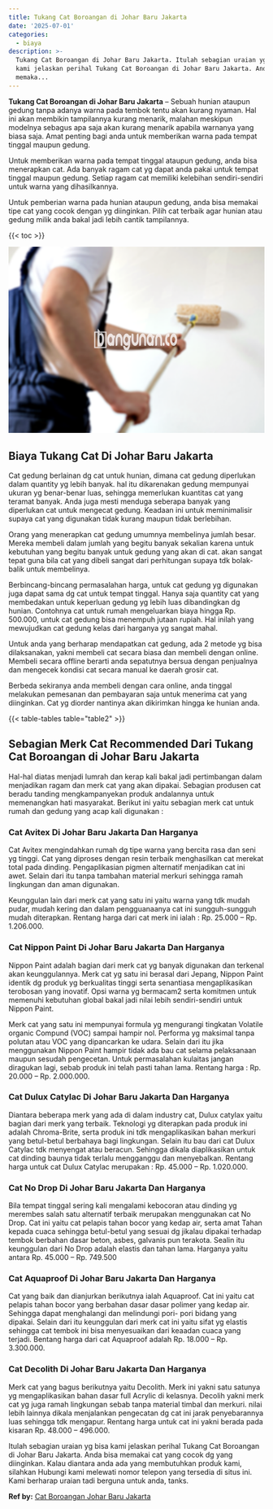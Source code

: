 ```yaml
---
title: Tukang Cat Boroangan di Johar Baru Jakarta
date: '2025-07-01'
categories:
  - biaya
description: >-
  Tukang Cat Boroangan di Johar Baru Jakarta. Itulah sebagian uraian yg bisa
  kami jelaskan perihal Tukang Cat Boroangan di Johar Baru Jakarta. Anda bisa
  memaka...
---
```


**Tukang Cat Boroangan di Johar Baru Jakarta** – Sebuah hunian ataupun gedung tanpa adanya warna pada tembok tentu akan kurang nyaman. Hal ini akan membikin tampilannya kurang menarik, malahan meskipun modelnya sebagus apa saja akan kurang menarik apabila warnanya yang biasa saja. Amat penting bagi anda untuk memberikan warna pada tempat tinggal maupun gedung.

Untuk memberikan warna pada tempat tinggal ataupun gedung, anda bisa menerapkan cat. Ada banyak ragam cat yg dapat anda pakai untuk tempat tinggal maupun gedung. Setiap ragam cat memiliki kelebihan sendiri-sendiri untuk warna yang dihasilkannya.

Untuk pemberian warna pada hunian ataupun gedung, anda bisa memakai tipe cat yang cocok dengan yg diinginkan. Pilih cat terbaik agar hunian atau gedung milik anda bakal jadi lebih cantik tampilannya.

{{< toc >}}

![Tukang Cat Boroangan di Johar Baru Jakarta](/images/jasa-cat-murah02.png)

## Biaya Tukang Cat Di Johar Baru Jakarta

Cat gedung berlainan dg cat untuk hunian, dimana cat gedung diperlukan dalam quantity yg lebih banyak. hal itu dikarenakan gedung mempunyai ukuran yg benar-benar luas, sehingga memerlukan kuantitas cat yang teramat banyak. Anda juga mesti menduga seberapa banyak yang diperlukan cat untuk mengecat gedung. Keadaan ini untuk meminimalisir supaya cat yang digunakan tidak kurang maupun tidak berlebihan.

Orang yang menerapkan cat gedung umumnya membelinya jumlah besar. Mereka membeli dalam jumlah yang begitu banyak sekalian karena untuk kebutuhan yang begitu banyak untuk gedung yang akan di cat. akan sangat tepat guna bila cat yang dibeli sangat dari perhitungan supaya tdk bolak-balik untuk membelinya.

Berbincang-bincang permasalahan harga, untuk cat gedung yg digunakan juga dapat sama dg cat untuk tempat tinggal. Hanya saja quantity cat yang membedakan untuk keperluan gedung yg lebih luas dibandingkan dg hunian. Contohnya cat untuk rumah mengeluarkan biaya hingga Rp. 500.000, untuk cat gedung bisa menempuh jutaan rupiah. Hal inilah yang mewujudkan cat gedung kelas dari harganya yg sangat mahal.

Untuk anda yang berharap mendapatkan cat gedung, ada 2 metode yg bisa dilaksanakan, yakni membeli cat secara biasa dan membeli dengan online. Membeli secara offline berarti anda sepatutnya bersua dengan penjualnya dan mengecek kondisi cat secara manual ke daerah grosir cat.

Berbeda sekiranya anda membeli dengan cara online, anda tinggal melakukan pemesanan dan pembayaran saja untuk menerima cat yang diinginkan. Cat yg diorder nantinya akan dikirimkan hingga ke hunian anda.

{{< table-tables table="table2" >}}

## Sebagian Merk Cat Recommended Dari Tukang Cat Boroangan di Johar Baru Jakarta

Hal-hal diatas menjadi lumrah dan kerap kali bakal jadi pertimbangan dalam menjadikan ragam dan merk cat yang akan dipakai. Sebagian produsen cat beradu tanding mengkampanyekan produk andalannya untuk memenangkan hati masyarakat. Berikut ini yaitu sebagian merk cat untuk rumah dan gedung yang acap kali digunakan :

### Cat Avitex Di Johar Baru Jakarta Dan Harganya

Cat Avitex mengindahkan rumah dg tipe warna yang bercita rasa dan seni yg tinggi. Cat yang diproses dengan resin terbaik menghasilkan cat merekat total pada dinding. Pengaplikasian pigmen alternatif menjadikan cat ini awet. Selain dari itu tanpa tambahan material merkuri sehingga ramah lingkungan dan aman digunakan.

Keunggulan lain dari merk cat yang satu ini yaitu warna yang tdk mudah pudar, mudah kering dan dalam pengguanaanya cat ini sungguh-sungguh mudah diterapkan. Rentang harga dari cat merk ini ialah : Rp. 25.000 – Rp. 1.206.000.

### Cat Nippon Paint Di Johar Baru Jakarta Dan Harganya

Nippon Paint adalah bagian dari merk cat yg banyak digunakan dan terkenal akan keunggulannya. Merk cat yg satu ini berasal dari Jepang, Nippon Paint identik dg produk yg berkualitas tinggi serta senantiasa mengaplikasikan terobosan yang inovatif. Opsi warna yg bermacam2 serta komitmen untuk memenuhi kebutuhan global bakal jadi nilai lebih sendiri-sendiri untuk Nippon Paint.

Merk cat yang satu ini mempunyai formula yg mengurangi tingkatan Volatile organic Compund (VOC) sampai hampir nol. Performa yg maksimal tanpa polutan atau VOC yang dipancarkan ke udara. Selain dari itu jika menggunakan Nippon Paint hampir tidak ada bau cat selama pelaksanaan maupun sesudah pengecetan. Untuk permasalahan kulaitas jangan diragukan lagi, sebab produk ini telah pasti tahan lama. Rentang harga : Rp. 20.000 – Rp. 2.000.000.

### Cat Dulux Catylac Di Johar Baru Jakarta Dan Harganya

Diantara beberapa merk yang ada di dalam industry cat, Dulux catylax yaitu bagian dari merk yang terbaik. Teknologi yg diterapkan pada produk ini adalah Chroma-Brite, serta produk ini tdk mengaplikasikan bahan merkuri yang betul-betul berbahaya bagi lingkungan. Selain itu bau dari cat Dulux Catylac tdk menyengat atau beracun. Sehingga dikala diaplikasikan untuk cat dinding baunya tidak terlalu mengganggu dan menyebalkan. Rentang harga untuk cat Dulux Catylac merupakan : Rp. 45.000 – Rp. 1.020.000.

### Cat No Drop Di Johar Baru Jakarta Dan Harganya

Bila tempat tinggal sering kali mengalami kebocoran atau dinding yg merembes salah satu alternatif terbaik merupakan menggunakan cat No Drop. Cat ini yaitu cat pelapis tahan bocor yang kedap air, serta amat Tahan kepada cuaca sehingga betul-betul yang sesuai dg jikalau dipakai terhadap tembok berbahan dasar beton, asbes, galvanis pun terakota. Sealin itu keunggulan dari No Drop adalah elastis dan tahan lama. Harganya yaitu antara Rp. 45.000 – Rp. 749.500

### Cat Aquaproof Di Johar Baru Jakarta Dan Harganya

Cat yang baik dan dianjurkan berikutnya ialah Aquaproof. Cat ini yaitu cat pelapis tahan bocor yang berbahan dasar dasar polimer yang kedap air. Sehingga dapat menghalangi dan melindungi pori- pori bidang yang dipakai. Selain dari itu keunggulan dari merk cat ini yaitu sifat yg elastis sehingga cat tembok ini bisa menyesuaikan dari keaadan cuaca yang terjadi. Bentang harga dari cat Aquaproof adalah Rp. 18.000 – Rp. 3.300.000.

### Cat Decolith Di Johar Baru Jakarta Dan Harganya

Merk cat yang bagus berikutnya yaitu Decolith. Merk ini yakni satu satunya yg mengaplikasikan bahan dasar full Acrylic di kelasnya. Decolih yakni merk cat yg juga ramah lingkungan sebab tanpa material timbal dan merkuri. nilai lebih lainnya dikala menjalankan pengecatan dg cat ini jarak penyebarannya luas sehingga tdk mengapur. Rentang harga untuk cat ini yakni berada pada kisaran Rp. 48.000 – 496.000.

Itulah sebagian uraian yg bisa kami jelaskan perihal Tukang Cat Boroangan di Johar Baru Jakarta. Anda bisa memakai cat yang cocok dg yang diinginkan. Kalau diantara anda ada yang membutuhkan produk kami, silahkan Hubungi kami melewati nomor telepon yang tersedia di situs ini. Kami berharap uraian tadi berguna untuk anda, tanks.

**Ref by:** [Cat Boroangan Johar Baru Jakarta](https://id.wikipedia.org/wiki/Cat)

